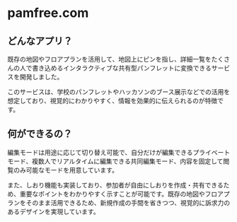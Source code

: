 # pamfree.com

## どんなアプリ？
既存の地図やフロアプランを活用して、地図上にピンを指し、詳細一覧をたくさんの人で書き込めるインタラクティブな共有型パンフレットに変換できるサービスを開発しました。

このサービスは、学校のパンフレットやハッカソンのブース展示などでの活用を想定しており、視覚的にわかりやすく、情報を効果的に伝えられるのが特徴です。

## 何ができるの？
編集モードは用途に応じて切り替え可能で、自分だけが編集できるプライベートモード、複数人でリアルタイムに編集できる共同編集モード、内容を固定して閲覧のみ可能なモードを用意しています。

また、しおり機能も実装しており、参加者が自由にしおりを作成・共有できるため、重要なポイントをわかりやすく示すことが可能です。既存の地図やフロアプランをそのまま活用できるため、新規作成の手間を省きつつ、視覚的に訴求力のあるデザインを実現しています。
